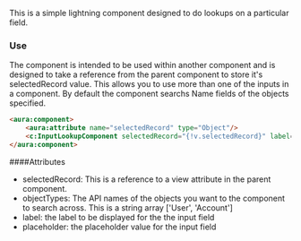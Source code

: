 This is a simple lightning component designed to do lookups on a particular field.

### Use
The component is intended to be used within another component and is designed to take a reference from the parent component to store it's selectedRecord value. This allows you to use more than one of the inputs in a component. By default the component searchs Name fields of the objects specified.

```html
<aura:component>
    <aura:attribute name="selectedRecord" type="Object"/>
    <c:InputLookupComponent selectedRecord="{!v.selectedRecord}" label="Search" objectTypes="['User','Group']"/>
</aura:component>
```

####Attributes
* selectedRecord: This is a reference to a view attribute in the parent component.
* objectTypes: The API names of the objects you want to the component to search across. This is a string array ['User', 'Account']
* label: the label to be displayed for the the input field
* placeholder: the placeholder value for the input field


